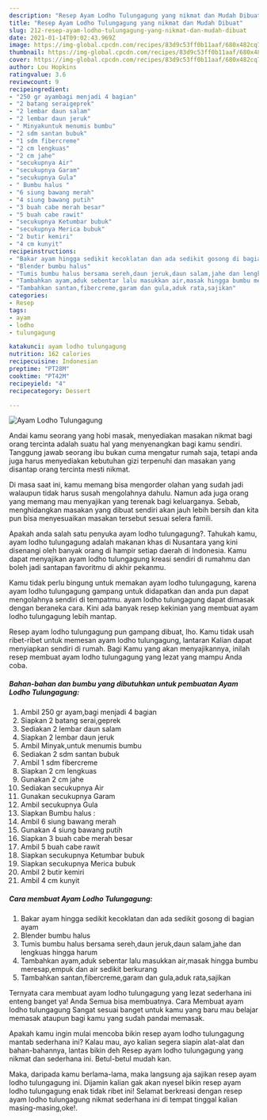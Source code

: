 ```yaml
---
description: "Resep Ayam Lodho Tulungagung yang nikmat dan Mudah Dibuat"
title: "Resep Ayam Lodho Tulungagung yang nikmat dan Mudah Dibuat"
slug: 212-resep-ayam-lodho-tulungagung-yang-nikmat-dan-mudah-dibuat
date: 2021-01-14T09:02:43.969Z
image: https://img-global.cpcdn.com/recipes/83d9c53ff0b11aaf/680x482cq70/ayam-lodho-tulungagung-foto-resep-utama.jpg
thumbnail: https://img-global.cpcdn.com/recipes/83d9c53ff0b11aaf/680x482cq70/ayam-lodho-tulungagung-foto-resep-utama.jpg
cover: https://img-global.cpcdn.com/recipes/83d9c53ff0b11aaf/680x482cq70/ayam-lodho-tulungagung-foto-resep-utama.jpg
author: Lou Hopkins
ratingvalue: 3.6
reviewcount: 9
recipeingredient:
- "250 gr ayambagi menjadi 4 bagian"
- "2 batang seraigeprek"
- "2 lembar daun salam"
- "2 lembar daun jeruk"
- " Minyakuntuk menumis bumbu"
- "2 sdm santan bubuk"
- "1 sdm fibercreme"
- "2 cm lengkuas"
- "2 cm jahe"
- "secukupnya Air"
- "secukupnya Garam"
- "secukupnya Gula"
- " Bumbu halus "
- "6 siung bawang merah"
- "4 siung bawang putih"
- "3 buah cabe merah besar"
- "5 buah cabe rawit"
- "secukupnya Ketumbar bubuk"
- "secukupnya Merica bubuk"
- "2 butir kemiri"
- "4 cm kunyit"
recipeinstructions:
- "Bakar ayam hingga sedikit kecoklatan dan ada sedikit gosong di bagian ayam"
- "Blender bumbu halus"
- "Tumis bumbu halus bersama sereh,daun jeruk,daun salam,jahe dan lengkuas hingga harum"
- "Tambahkan ayam,aduk sebentar lalu masukkan air,masak hingga bumbu meresap,empuk dan air sedikit berkurang"
- "Tambahkan santan,fibercreme,garam dan gula,aduk rata,sajikan"
categories:
- Resep
tags:
- ayam
- lodho
- tulungagung

katakunci: ayam lodho tulungagung 
nutrition: 162 calories
recipecuisine: Indonesian
preptime: "PT28M"
cooktime: "PT42M"
recipeyield: "4"
recipecategory: Dessert

---
```



![Ayam Lodho Tulungagung](https://img-global.cpcdn.com/recipes/83d9c53ff0b11aaf/680x482cq70/ayam-lodho-tulungagung-foto-resep-utama.jpg)

Andai kamu seorang yang hobi masak, menyediakan masakan nikmat bagi orang tercinta adalah suatu hal yang menyenangkan bagi kamu sendiri. Tanggung jawab seorang ibu bukan cuma mengatur rumah saja, tetapi anda juga harus menyediakan kebutuhan gizi terpenuhi dan masakan yang disantap orang tercinta mesti nikmat.

Di masa  saat ini, kamu memang bisa mengorder olahan yang sudah jadi walaupun tidak harus susah mengolahnya dahulu. Namun ada juga orang yang memang mau menyajikan yang terenak bagi keluarganya. Sebab, menghidangkan masakan yang dibuat sendiri akan jauh lebih bersih dan kita pun bisa menyesuaikan masakan tersebut sesuai selera famili. 



Apakah anda salah satu penyuka ayam lodho tulungagung?. Tahukah kamu, ayam lodho tulungagung adalah makanan khas di Nusantara yang kini disenangi oleh banyak orang di hampir setiap daerah di Indonesia. Kamu dapat menyajikan ayam lodho tulungagung kreasi sendiri di rumahmu dan boleh jadi santapan favoritmu di akhir pekanmu.

Kamu tidak perlu bingung untuk memakan ayam lodho tulungagung, karena ayam lodho tulungagung gampang untuk didapatkan dan anda pun dapat mengolahnya sendiri di tempatmu. ayam lodho tulungagung dapat dimasak dengan beraneka cara. Kini ada banyak resep kekinian yang membuat ayam lodho tulungagung lebih mantap.

Resep ayam lodho tulungagung pun gampang dibuat, lho. Kamu tidak usah ribet-ribet untuk memesan ayam lodho tulungagung, lantaran Kalian dapat menyiapkan sendiri di rumah. Bagi Kamu yang akan menyajikannya, inilah resep membuat ayam lodho tulungagung yang lezat yang mampu Anda coba.

<!--inarticleads1-->

##### Bahan-bahan dan bumbu yang dibutuhkan untuk pembuatan Ayam Lodho Tulungagung:

1. Ambil 250 gr ayam,bagi menjadi 4 bagian
1. Siapkan 2 batang serai,geprek
1. Sediakan 2 lembar daun salam
1. Siapkan 2 lembar daun jeruk
1. Ambil  Minyak,untuk menumis bumbu
1. Sediakan 2 sdm santan bubuk
1. Ambil 1 sdm fibercreme
1. Siapkan 2 cm lengkuas
1. Gunakan 2 cm jahe
1. Sediakan secukupnya Air
1. Gunakan secukupnya Garam
1. Ambil secukupnya Gula
1. Siapkan  Bumbu halus :
1. Ambil 6 siung bawang merah
1. Gunakan 4 siung bawang putih
1. Siapkan 3 buah cabe merah besar
1. Ambil 5 buah cabe rawit
1. Siapkan secukupnya Ketumbar bubuk
1. Siapkan secukupnya Merica bubuk
1. Ambil 2 butir kemiri
1. Ambil 4 cm kunyit




<!--inarticleads2-->

##### Cara membuat Ayam Lodho Tulungagung:

1. Bakar ayam hingga sedikit kecoklatan dan ada sedikit gosong di bagian ayam
1. Blender bumbu halus
1. Tumis bumbu halus bersama sereh,daun jeruk,daun salam,jahe dan lengkuas hingga harum
1. Tambahkan ayam,aduk sebentar lalu masukkan air,masak hingga bumbu meresap,empuk dan air sedikit berkurang
1. Tambahkan santan,fibercreme,garam dan gula,aduk rata,sajikan




Ternyata cara membuat ayam lodho tulungagung yang lezat sederhana ini enteng banget ya! Anda Semua bisa membuatnya. Cara Membuat ayam lodho tulungagung Sangat sesuai banget untuk kamu yang baru mau belajar memasak ataupun bagi kamu yang sudah pandai memasak.

Apakah kamu ingin mulai mencoba bikin resep ayam lodho tulungagung mantab sederhana ini? Kalau mau, ayo kalian segera siapin alat-alat dan bahan-bahannya, lantas bikin deh Resep ayam lodho tulungagung yang nikmat dan sederhana ini. Betul-betul mudah kan. 

Maka, daripada kamu berlama-lama, maka langsung aja sajikan resep ayam lodho tulungagung ini. Dijamin kalian gak akan nyesel bikin resep ayam lodho tulungagung enak tidak ribet ini! Selamat berkreasi dengan resep ayam lodho tulungagung nikmat sederhana ini di tempat tinggal kalian masing-masing,oke!.

